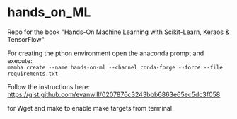 # hands_on_ML
Repo for the book "Hands-On Machine Learning with Scikit-Learn, Keraos & TensorFlow"

For creating the pthon environment open the anaconda prompt and execute:  
```mamba create --name hands-on-ml --channel conda-forge --force --file requirements.txt```


Follow the instructions here:  
https://gist.github.com/evanwill/0207876c3243bbb6863e65ec5dc3f058

for Wget and make to enable make targets from terminal 
